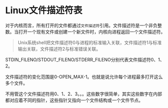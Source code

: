 # Linux文件描述符表

对于内核而言，所有打开的文件都通过`文件描述符`引用。文件描述符是一个非负整数。当打开一个现有文件或创建一个新文件时，内核向进程返回一个文件描述符。



> Unix系统shell把文件描述符0与进程的标准输入关联，文件描述符1与标准输出关联，文件描述符2与标准错误关联。

STDIN_FILENO/STDOUT_FILENO/STDERR_FILENO分别代表文件描述符0、1、2。



文件描述符的变化范围是0-OPEN_MAX-1。也就是说允许每个进程最多打开这么多个文件。



不用管这个文件描述符用0、1、2、3。。。这些数字很简单，其实这些数字在内部都对应着不同的指针，这些指针又指向一个文件结构或一个文件节点。



